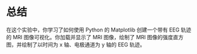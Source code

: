# 总结

在这个实验中，你学习了如何使用 Python 的 Matplotlib 创建一个带有 EEG 轨迹的 MRI 图像可视化。你加载并显示了 MRI 图像，绘制了 MRI 图像的强度直方图，并绘制了以时间为 x 轴、电极通道为 y 轴的 EEG 轨迹。
